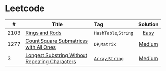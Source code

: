 # Leetcode

|# | Title | Tag |Solution|
|--|-------|:----|:-------:|
|2103|[Rings and Rods](https://leetcode.com/problems/rings-and-rods/)|`HashTable`,`String`|[Easy](https://github.com/lc-practice/Leetcode/tree/main/2103)|
|1277|[Count Square Submatrices with All Ones](https://leetcode.com/problems/count-square-submatrices-with-all-ones/)|`DP`,`Matrix`|[Medium](https://github.com/lc-practice/Leetcode/tree/main/1277)|
|3|[Longest Substring Without Repeating Characters](https://leetcode.com/problems/longest-substring-without-repeating-characters/)|[`Array`,`String`](https://github.com/lc-practice/Leetcode/tree/main/Arrays%20and%20Strings)|[Medium](https://github.com/lc-practice/Leetcode/tree/main/Arrays%20and%20Strings/3)|
